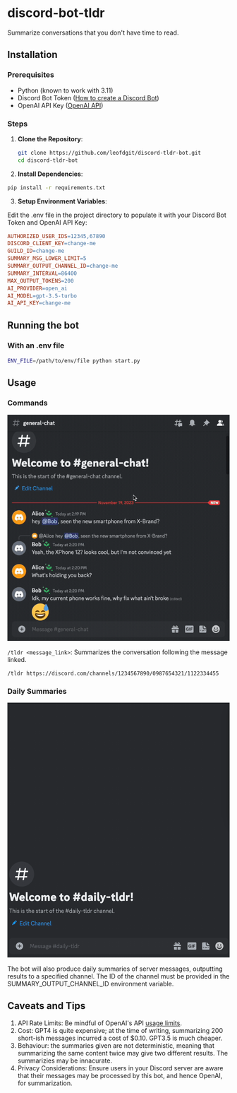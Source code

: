 # discord-bot-tldr

Summarize conversations that you don't have time to read.

## Installation

### Prerequisites

- Python (known to work with 3.11)
- Discord Bot Token ([How to create a Discord Bot](https://discord.com/developers/docs/getting-started#step-1-creating-an-app))
- OpenAI API Key ([OpenAI API](https://platform.openai.com/api-keys))

### Steps

1. **Clone the Repository**:

   ```sh
   git clone https://github.com/leofdgit/discord-tldr-bot.git
   cd discord-tldr-bot
   ```

2. **Install Dependencies**:

```sh
pip install -r requirements.txt
```

3. **Setup Environment Variables**:

Edit the .env file in the project directory to populate it with your Discord Bot Token and OpenAI API Key:

```makefile
AUTHORIZED_USER_IDS=12345,67890
DISCORD_CLIENT_KEY=change-me
GUILD_ID=change-me
SUMMARY_MSG_LOWER_LIMIT=5
SUMMARY_OUTPUT_CHANNEL_ID=change-me
SUMMARY_INTERVAL=86400
MAX_OUTPUT_TOKENS=200
AI_PROVIDER=open_ai
AI_MODEL=gpt-3.5-turbo
AI_API_KEY=change-me
```

## Running the bot

### With an .env file

```sh
ENV_FILE=/path/to/env/file python start.py
```

## Usage

### Commands

![A GIF showing the bot in action.](./assets/bot_gif.gif)

`/tldr <message_link>`: Summarizes the conversation following the message linked.

```
/tldr https://discord.com/channels/1234567890/0987654321/1122334455
```

### Daily Summaries

![A GIF showing the bot in action.](./assets/gif_summary.gif)

The bot will also produce daily summaries of server messages, outputting results to a specified channel. The ID of the channel must be provided in the SUMMARY_OUTPUT_CHANNEL_ID environment variable.

## Caveats and Tips

1. API Rate Limits: Be mindful of OpenAI's API [usage limits](https://platform.openai.com/account/limits).
2. Cost: GPT4 is quite expensive; at the time of writing, summarizing 200 short-ish messages incurred a cost of $0.10. GPT3.5 is much cheaper.
3. Behaviour: the summaries given are not deterministic, meaning that summarizing the same content
   twice may give two different results. The summarizies may be innacurate.
4. Privacy Considerations: Ensure users in your Discord server are aware that their messages may be processed by this bot, and hence OpenAI, for summarization.

